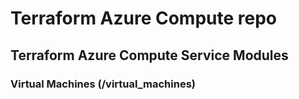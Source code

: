 # Terraform Azure Compute repo
## Terraform Azure Compute Service Modules
### Virtual Machines (/virtual_machines)
